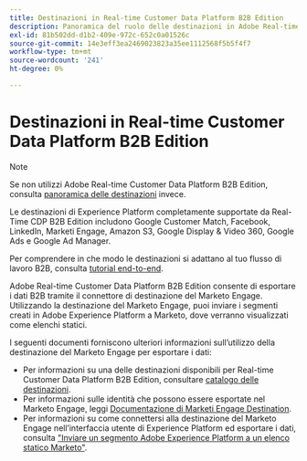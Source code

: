 ```yaml
---
title: Destinazioni in Real-time Customer Data Platform B2B Edition
description: Panoramica del ruolo delle destinazioni in Adobe Real-time Customer Data Platform B2B Edition.
exl-id: 81b502dd-d1b2-409e-972c-652c0a01526c
source-git-commit: 14e3eff3ea2469023823a35ee1112568f5b5f4f7
workflow-type: tm+mt
source-wordcount: '241'
ht-degree: 0%

---
```


# Destinazioni in Real-time Customer Data Platform B2B Edition

>[!NOTE]
>
>Se non utilizzi Adobe Real-time Customer Data Platform B2B Edition, consulta [panoramica delle destinazioni](../../destinations/home.md) invece.

Le destinazioni di Experience Platform completamente supportate da Real-Time CDP B2B Edition includono Google Customer Match, Facebook, LinkedIn, Marketi Engage, Amazon S3, Google Display &amp; Video 360, Google Ads e Google Ad Manager.

Per comprendere in che modo le destinazioni si adattano al tuo flusso di lavoro B2B, consulta [tutorial end-to-end](../b2b-tutorial.md#activate-your-evaluated-data-to-a-destination).

Adobe Real-time Customer Data Platform B2B Edition consente di esportare i dati B2B tramite il connettore di destinazione del Marketo Engage. Utilizzando la destinazione del Marketo Engage, puoi inviare i segmenti creati in Adobe Experience Platform a Marketo, dove verranno visualizzati come elenchi statici.

I seguenti documenti forniscono ulteriori informazioni sull’utilizzo della destinazione del Marketo Engage per esportare i dati:

- Per informazioni su una delle destinazioni disponibili per Real-time Customer Data Platform B2B Edition, consultare [catalogo delle destinazioni](../../destinations/catalog/overview.md).
- Per informazioni sulle identità che possono essere esportate nel Marketo Engage, leggi [Documentazione di Marketi Engage Destination](../../destinations/catalog/adobe/marketo-engage.md).
- Per informazioni su come connettersi alla destinazione del Marketo Engage nell’interfaccia utente di Experience Platform ed esportare i dati, consulta [&quot;Inviare un segmento Adobe Experience Platform a un elenco statico Marketo&quot;](https://experienceleague.adobe.com/docs/marketo/using/product-docs/core-marketo-concepts/smart-lists-and-static-lists/static-lists/push-an-adobe-experience-platform-segment-to-a-marketo-static-list.html?lang=en).
